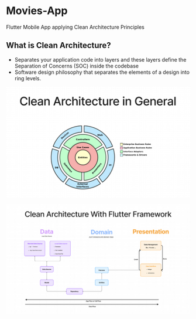 # Movies-App

Flutter Mobile App applying Clean Architecture Principles

## What is Clean Architecture?

- Separates your application code into layers and these layers define the Separation of Concerns (SOC) inside the codebase
- Software design philosophy that separates the elements of a design into ring levels.

![alt text](assets/screenshots/ca.png)

![alt text](assets/screenshots/caf.png)
